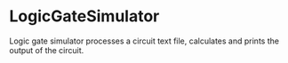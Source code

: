 # LogicGateSimulator
Logic gate simulator processes a circuit text file, calculates and prints the output of the circuit.
